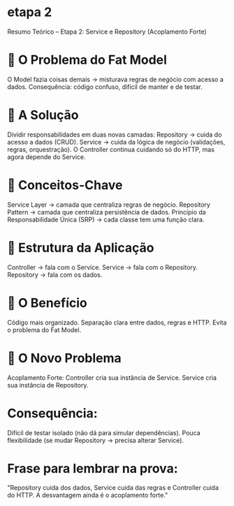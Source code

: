 # etapa 2
Resumo Teórico – Etapa 2: Service e Repository (Acoplamento Forte)
# 🔹 O Problema do Fat Model
O Model fazia coisas demais → misturava regras de negócio com acesso a dados.
Consequência: código confuso, difícil de manter e de testar.

# 🔹 A Solução
Dividir responsabilidades em duas novas camadas:
Repository → cuida do acesso a dados (CRUD).
Service → cuida da lógica de negócio (validações, regras, orquestração).
O Controller continua cuidando só do HTTP, mas agora depende do Service.

# 🔹 Conceitos-Chave
Service Layer → camada que centraliza regras de negócio.
Repository Pattern → camada que centraliza persistência de dados.
Princípio da Responsabilidade Única (SRP) → cada classe tem uma função clara.

# 🔹 Estrutura da Aplicação
Controller → fala com o Service.
Service → fala com o Repository.
Repository → fala com os dados.

# 🔹 O Benefício
Código mais organizado.
Separação clara entre dados, regras e HTTP.
Evita o problema do Fat Model.

# 🔹 O Novo Problema
Acoplamento Forte:
Controller cria sua instância de Service.
Service cria sua instância de Repository.

# Consequência:
Difícil de testar isolado (não dá para simular dependências).
Pouca flexibilidade (se mudar Repository → precisa alterar Service).

# Frase para lembrar na prova:
"Repository cuida dos dados, Service cuida das regras e Controller cuida do HTTP. A desvantagem ainda é o acoplamento forte."